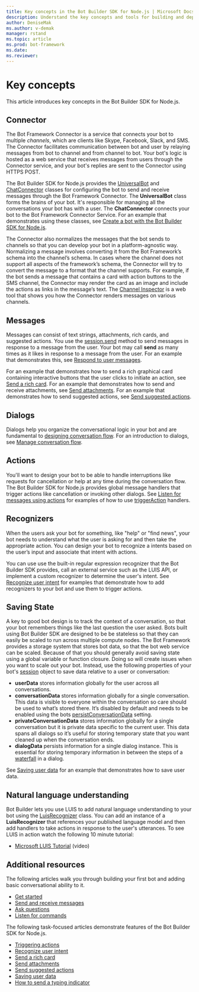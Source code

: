 ```yaml
---
title: Key concepts in the Bot Builder SDK for Node.js | Microsoft Docs
description: Understand the key concepts and tools for building and deploying conversational bots available in the Bot Builder SDK for Node.js.
author: DeniseMak
ms.author: v-demak
manager: rstand
ms.topic: article
ms.prod: bot-framework
ms.date: 
ms.reviewer:
---
```


# Key concepts

This article introduces key concepts in the Bot Builder SDK for Node.js.

## Connector

The Bot Framework Connector is a service that connects your bot to multiple *channels*, which are clients like Skype, Facebook, Slack, and SMS. 
The Connector facilitates communication between bot and user by relaying messages from bot to channel and from channel to bot. 
Your bot's logic is hosted as a web service that receives messages from users through the Connector service, and your bot's replies are sent to the Connector using HTTPS POST. 

The Bot Builder SDK for Node.js provides the [UniversalBot][UniversalBot] and [ChatConnector][ChatConnector] classes for configuring the bot to send and receive messages through the Bot Framework Connector. The **UniversalBot** class forms the brains of your bot. It's responsible for managing all the conversations your bot has with a user. The **ChatConnector** connects your bot to the Bot Framework Connector Service.
For an example that demonstrates using these classes, see [Create a bot with the Bot Builder SDK for Node.js](~/nodejs/bot-builder-nodejs-quickstart.md).

The Connector also normalizes the messages that the bot sends to channels so that you can develop your bot in a platform-agnostic way. Normalizing a message involves converting it from the Bot Framework’s schema into the channel’s schema. In cases where the channel does not support all aspects of the framework’s schema, the Connector will try to convert the message to a format that the channel supports. For example, if the bot sends a message that contains a card with action buttons to the SMS channel, the Connector may render the card as an image and include the actions as links in the message’s text. The [Channel Inspector][ChannelInspector] is a web tool that shows you how the Connector renders messages on various channels.

## Messages

Messages can consist of text strings, attachments, rich cards, and suggested actions. You use the [session.send][SessionSend] method to send messages in response to a message from the user. Your bot may call **send** as many times as it likes in response to a message from the user. For an example that demonstrates this, see [Respond to user messages][RespondMessages].

For an example that demonstrates how to send a rich graphical card containing interactive buttons that the user clicks to initiate an action, see [Send a rich card](~/nodejs/bot-builder-nodejs-send-rich-cards.md). For an example that demonstrates how to send and receive attachments, see [Send attachments](~/nodejs/bot-builder-nodejs-send-receive-attachments.md). For an example that demonstrates how to send suggested actions, see [Send suggested actions](~/nodejs/bot-builder-nodejs-send-suggested-actions.md).

## Dialogs
Dialogs help you organize the conversational logic in your bot and are fundamental to [designing conversation flow](../bot-design-conversation-flow.md). For an introduction to dialogs, see [Manage conversation flow](~/nodejs/bot-builder-nodejs-manage-conversation-flow.md).

## Actions
You'll want to design your bot to be able to handle interruptions like requests for cancellation or help at any time during the conversation flow. The Bot Builder SDK for Node.js provides global message handlers that trigger actions like cancellation or invoking other dialogs. 
 See <!--[Handling cancel](~/nodejs/bot-builder-nodejs-manage-conversation-flow.md#handling-cancel), [Confirming interruptions](~/nodejs/bot-builder-nodejs-manage-conversation-flow.md#confirming-interruptions) and-->[Listen for messages using actions](~/nodejs/bot-builder-nodejs-global-handlers.md) for examples of how to use [triggerAction][triggerAction] handlers.


## Recognizers
When the users ask your bot for something, like "help" or "find news", your bot needs to understand what the user is asking for and then take the appropriate action. You can design your bot to recognize a intents based on the user’s input and associate that intent with actions. 

You can use use the built-in regular expression recognizer that the Bot Builder SDK provides, call an external service such as the LUIS API, or implement a custom recognizer to determine the user's intent. 
See [Recognize user intent](~/nodejs/bot-builder-nodejs-recognize-intent.md) for examples that demonstrate how to add recognizers to your bot and use them to trigger actions.


## Saving State

A key to good bot design is to track the context of a conversation, so that your bot remembers things like the last question the user asked. 
Bots built using Bot Builder SDK are designed to be be stateless so that they can easily be scaled to run across multiple compute nodes. The Bot Framework provides a storage system that stores bot data, so that the bot web service can be scaled. Because of that you should generally avoid saving state using a global variable or function closure. Doing so will create issues when you want to scale out your bot. Instead, use the following properties of your bot's [session][Session] object to save data relative to a user or conversation:

* **userData** stores information globally for the user across all conversations.
* **conversationData** stores information globally for a single conversation. This data is visible to everyone within the conversation so care should be used to what’s stored there. It’s disabled by default and needs to be enabled using the bots [persistConversationData][PersistConversationData] setting.
* **privateConversationData** stores information globally for a single conversation but it is private data specific to the current user. This data spans all dialogs so it’s useful for storing temporary state that you want cleaned up when the conversation ends.
* **dialogData** persists information for a single dialog instance. This is essential for storing temporary information in between the steps of a [waterfall](~/nodejs/bot-builder-nodejs-prompts.md) in a dialog.

See [Saving user data](~/nodejs/bot-builder-nodejs-save-user-data.md) for an example that demonstrates how to save user data.

## Natural language understanding

Bot Builder lets you use LUIS to add natural language understanding to your bot using the [LuisRecognizer][LuisRecognizer] class. You can add an instance of a **LuisRecognizer** that references your published language model and then add handlers to take actions in response to the user's utterances. To see LUIS in action watch the following 10 minute tutorial:

* [Microsoft LUIS Tutorial][LUISVideo] (video)

## Additional resources

The following articles walk you through building your first bot and adding basic conversational ability to it.

* [Get started](~/nodejs/bot-builder-nodejs-quickstart.md)
* [Send and receive messages](~/nodejs/bot-builder-nodejs-use-default-message-handler.md)
* [Ask questions](~/nodejs/bot-builder-nodejs-prompts.md)
* [Listen for commands](~/nodejs/bot-builder-nodejs-global-handlers.md)

The following task-focused articles demonstrate features of the Bot Builder SDK for Node.js.

* [Triggering actions](~/nodejs/bot-builder-nodejs-global-handlers.md)
* [Recognize user intent](~/nodejs/bot-builder-nodejs-recognize-intent.md)
* [Send a rich card](~/nodejs/bot-builder-nodejs-send-rich-cards.md)
* [Send attachments](~/nodejs/bot-builder-nodejs-send-receive-attachments.md)
* [Send suggested actions](~/nodejs/bot-builder-nodejs-send-suggested-actions.md)
* [Saving user data](~/nodejs/bot-builder-nodejs-save-user-data.md)
* [How to send a typing indicator](~/nodejs/bot-builder-nodejs-send-typing-indicator.md)




[PersistConversationData]: https://docs.botframework.com/en-us/node/builder/chat-reference/interfaces/_botbuilder_d_.iuniversalbotsettings.html#persistconversationdata
[UniversalBot]: https://docs.botframework.com/en-us/node/builder/chat-reference/classes/_botbuilder_d_.universalbot.html
[ChatConnector]: https://docs.botframework.com/en-us/node/builder/chat-reference/classes/_botbuilder_d_.chatconnector.html

[ChannelInspector]: https://docs.botframework.com/en-us/channel-inspector/channels/Skype

[Session]: https://docs.botframework.com/en-us/node/builder/chat-reference/classes/_botbuilder_d_.session.html
[SessionSend]: https://docs.botframework.com/en-us/node/builder/chat-reference/classes/_botbuilder_d_.session#send
[SessionSendTyping]: https://docs.botframework.com/en-us/node/builder/chat-reference/classes/_botbuilder_d_.session.html#sendtyping
[triggerAction]: https://docs.botframework.com/en-us/node/builder/chat-reference/classes/_botbuilder_d_.dialog.html#triggeraction
[waterfall]: ~/nodejs/bot-builder-nodejs-prompts.md
[SaveUserData]: ~/nodejs/bot-builder-nodejs-save-user-data.md
[GetStarted]: ~/nodejs/bot-builder-nodejs-quickstart.md
[RespondMessages]:~/nodejs/bot-builder-nodejs-use-default-message-handler.md

[LUISRecognizer]: https://docs.botframework.com/en-us/node/builder/chat-reference/classes/_botbuilder_d_.luisrecognizer
[LUISVideo]: https://vimeo.com/145499419
